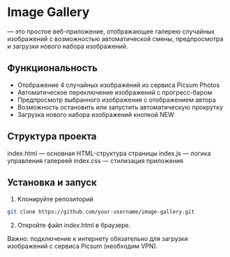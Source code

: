 # Image Gallery
— это простое веб-приложение, отображающее галерею случайных изображений с возможностью автоматической смены, предпросмотра и загрузки нового набора изображений.
 ## Функциональность
- Отображение 4 случайных изображений из сервиса Picsum Photos
- Автоматическое переключение изображений с прогресс-баром
- Предпросмотр выбранного изображения с отображением автора
- Возможность остановить или запустить автоматическую прокрутку
- Загрузка нового набора изображений кнопкой NEW

## Структура проекта
index.html — основная HTML-структура страницы
index.js — логика управления галереей
index.css — стилизация приложения

## Установка и запуск
1. Клонируйте репозиторий
```bash
git clone https://github.com/your-username/image-gallery.git
```
2. Откройте файл index.html в браузере.

Важно: подключение к интернету обязательно для загрузки изображений с сервиса Picsum (необходим VPN).


